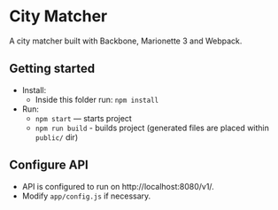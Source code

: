 # City Matcher

A city matcher built with Backbone, Marionette 3 and Webpack.

## Getting started

* Install:
    * Inside this folder run: `npm install`
* Run:
    * `npm start` — starts project
    * `npm run build` - builds project (generated files are placed within `public/` dir)

## Configure API
* API is configured to run on http://localhost:8080/v1/.
* Modify `app/config.js` if necessary.
